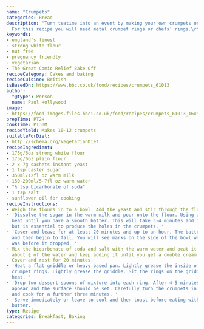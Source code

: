 ```yaml
---
name: "Crumpets"
categories: Bread
description: "Turn teatime into an event by making your own crumpets on the hob.\r\n\r\nEquipment:
  For this recipe you will need metal crumpet rings or chefs' rings.\r\n"
keywords:
- england's finest
- strong white flour
- nut free
- pregnancy friendly
- vegetarian
- The Great Comic Relief Bake Off
recipeCategory: Cakes and baking
recipeCuisine: British
isBasedOn: https://www.bbc.co.uk/food/recipes/crumpets_61013
author:
  "@type": Person
  name: Paul Hollywood
image:
- https://food-images.files.bbci.co.uk/food/recipes/crumpets_61013_16x9.jpg
prepTime: PT2H
cookTime: PT30M
recipeYield: Makes 10-12 crumpets
suitableForDiet:
- http://schema.org/VegetarianDiet
recipeIngredient:
- 175g/6oz strong white flour
- 175g/6oz plain flour
- 2 x 7g sachets instant yeast
- 1 tsp caster sugar
- 350ml/12fl oz warm milk
- 150-200ml/5-7fl oz warm water
- "½ tsp bicarbonate of soda"
- 1 tsp salt
- sunflower oil for cooking
recipeInstructions:
- Weigh the flours in to a bowl. Add the yeast and stir through the flour.
- 'Dissolve the sugar in the warm milk and pour onto the flour. Using a wooden spoon
  beat until you have a smooth batter. This will take 3-4 minutes and is hard work,
  but is essential to produce the holes in the crumpets. '
- 'Cover and leave for at least 20 minutes and up to an hour. The batter will rise
  and then begin to fall. You will see marks on the side of the bowl where the batter
  was before it dropped. '
- Mix the bicarbonate of soda and salt with the warm water and beat it into the batter.  Add
  about ¾ of the water and keep adding it until you get a double cream consistency.
  Cover and rest for 20 minutes.
- 'Heat a flat griddle or heavy based pan. Lightly grease the inside of four metal
  crumpet rings. Lightly grease the griddle. Sit the rings on the griddle over a medium
  heat. '
- 'Drop two dessert spoons of mixture into each ring. After 4-5 minutes bubbles should
  appear and the surface should be set. Carefully turn the crumpets in their rings
  and cook for a further three minutes. '
- 'Serve immediately or leave to cool and then toast before eating with plenty of
  butter. '
type: Recipe
categories: Breakfast, Baking
---
```

